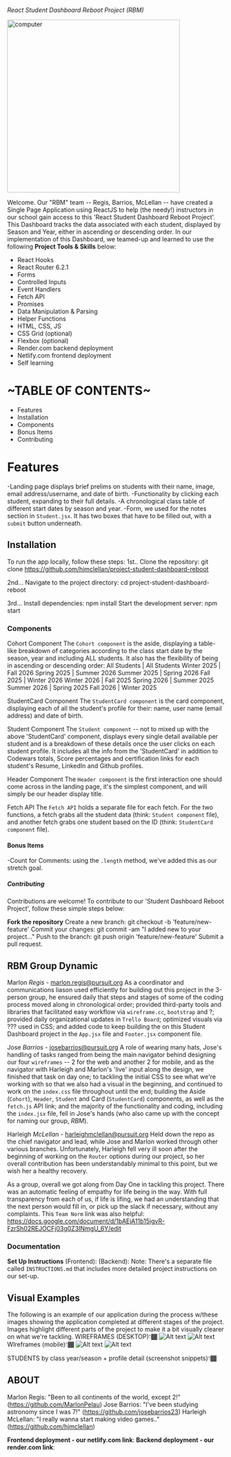 *React Student Dashboard Reboot Project (RBM)*

<img src="./instruction-assets/computer.png" alt="computer" width="400" height="400">

Welcome. Our "RBM" team -- Regis, Barrios, McLellan -- have created a Single Page Application using ReactJS to help (the needy!) instructors in our school gain access to this 'React Student Dashboard Reboot Project'. This Dashboard tracks the data associated with each student, displayed by Season and Year, either in ascending or descending order. In our implementation of this Dashboard, we teamed-up and learned to use the following **Project Tools & Skills** below:
- React Hooks
- React Router 6.2.1
- Forms
- Controlled Inputs
- Event Handlers
- Fetch API
- Promises
- Data Manipulation & Parsing
- Helper Functions
- HTML, CSS, JS
- CSS Grid (optional)
- Flexbox (optional)
- Render.com backend deployment
- Netlify.com frontend deployment
- Self learning

# ~TABLE OF CONTENTS~  
- Features
- Installation
- Components
- Bonus Items
- Contributing

# Features
-Landing page displays brief prelims on students with their name, image, email address/username, and date of birth.
-Functionality by clicking each student, expanding to their full details.
-A chronological class table of different start dates by season and year.
-Form, we used for the notes section in `Student.jsx`. It has two boxes that have to be filled out, with a `submit` button underneath.

## Installation
To run the app locally, follow these steps:
1st..
Clone the repository: git clone https://github.com/hjmclellan/project-student-dashboard-reboot

2nd...
Navigate to the project directory:
cd project-student-dashboard-reboot

3rd...
Install dependencies: npm install
Start the development server: npm start

### Components
Cohort Component
The `Cohort component` is the aside, displaying a table-like breakdown of categories according to the class start date by the season, year and including ALL students. It also has the flexibility of being in ascending or descending order:
All Students | All Students
Winter 2025  | Fall 2026
Spring 2025  | Summer 2026
Summer 2025  | Spring 2026
Fall 2025    | Winter 2026
Winter 2026  | Fall 2025
Spring 2026  | Summer 2025
Summer 2026  | Spring 2025
Fall 2026    | Winter 2025

StudentCard Component
The `StudentCard component` is the card component, displaying each of all the student's profile for their: name, user name (email address) and date of birth.

Student Component
The `Student component` -- not to mixed up with the above 'StudentCard' component, displays every single detail available per student and is a breakdown of these details once the user clicks on each student profile. It includes all the info from the 'StudentCard' in addition to Codewars totals, Score percentages and certification links for each student's Resume, LinkedIn and Github profiles.

Header Component
The `Header component` is the first interaction one should come across in the landing page, it's the simplest component, and will simply be our header display title.

Fetch API
The `Fetch API` holds a separate file for each fetch. For the two functions, a fetch grabs all the student data (think: `Student component` file), and another fetch grabs one student based on the ID (think: `StudentCard component` file).

#### Bonus Items
-Count for Comments: using the `.length` method, we've added this as our stretch goal.

##### Contributing
Contributions are welcome! To contribute to our 'Student Dashboard Reboot Project', follow these simple steps below:

**Fork the repository**
Create a new branch: git checkout -b 'feature/new-feature'
Commit your changes: git commit -am "I added new to your project..."
Push to the branch: git push origin 'feature/new-feature'
Submit a pull request.

## RBM Group Dynamic
Marlon *Regis* - marlon.regis@pursuit.org
As a coordinator and communications liason used efficiently for building out this project in the 3-person group, he ensured daily that steps and stages of some of the coding process moved along in chronological order; provided third-party tools and libraries that facilitated easy workflow via `wireframe.cc`, `bootstrap` and ?; provided daily organizational updates in `Trello Board`; optimized visuals via ??? used in CSS; and added code to keep building the on this Student Dashboard project in the `App.jsx` file and `Footer.jsx` component file.

Jose *Barrios* - josebarrios@pursuit.org
A role of wearing many hats, Jose's handling of tasks ranged from being the main navigator behind designing our four `wireframes` -- 2 for the web and another 2 for mobile, and as the navigator with Harleigh and Marlon's 'live' input along the design, we finished that task on day one; to tackling the initial CSS to see what we're working with so that we also had a visual in the beginning, and continued to work on the `index.css` file throughout until the end; building the Aside (`Cohort`), `Header`, `Student` and Card (`StudentCard`) components, as well as the `fetch.js` API link; and the majority of the functionality and coding, including the `index.jsx` file, fell in Jose's hands (who also came up with the concept for naming our group, *RBM*).

Harleigh *McLellan* - harleighmclellan@pursuit.org
Held down the repo as the chief navigator and lead, while Jose and Marlon worked through other various branches. Unfortunately, Harleigh fell very ill soon after the beginning of working on the `Router` options during our project, so her overall contribution has been understandably minimal to this point, but we wish her a healthy recovery.

As a group, overall we got along from Day One in tackling this project. There was an automatic feeling of empathy for life being in the way. With full transparency from each of us, if life is lifing, we had an understanding that the next person would fill in, or pick up the slack if necessary, without any complaints. This `Team Norm` link was also helpful: https://docs.google.com/document/d/1bAEjA11b15igvR-FzrSh02REJOCFj03g0Z3INmgU_6Y/edit

### Documentation
**Set Up Instructions**
(Frontend):
(Backend):
Note: There's a separate file called `INSTRUCTIONS.md` that includes more detailed project instructions on our set-up.

## Visual Examples
The following is an example of our application during the process w/these images showing the application completed at different stages of the project. Images highlight different parts of the project to make it a bit visually clearer on what we're tackling.
WIREFRAMES (DESKTOP)👇🏾
![Alt text](public/readme-assets/landing-page.png)
![Alt text](public/readme-assets/student-page.png)
WIreframes (mobile)👇🏾
![Alt text](public/readme-assets/mobile-landing.png)
![Alt text](public/readme-assets/mobile-student.png)

STUDENTS by class year/season + profile detail (screenshot snippets)👇🏾


## ABOUT
Marlon Regis: "Been to all continents of the world, except 2!"
(https://github.com/MarlonPelau)
Jose Barrios: "I've been studying astronomy since I was 7!"
(https://github.com/josebarrios23)
Harleigh McLellan: "I really wanna start making video games.."
(https://github.com/hjmclellan)

**Frontend deployment - our netlify.com link**:
**Backend deployment - our render.com link**: